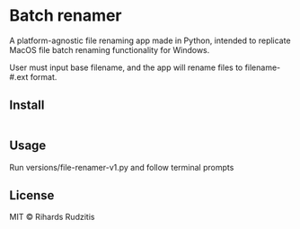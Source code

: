# Batch renamer

A platform-agnostic file renaming app made in Python, intended to replicate MacOS file batch renaming functionality for Windows.

User must input base filename, and the app will rename files to filename-#.ext format.


## Install

```
```

## Usage

Run versions/file-renamer-v1.py and follow terminal prompts

## License

MIT © Rihards Rudzitis
